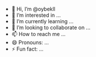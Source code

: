 - 👋 Hi, I’m @oybekll
- 👀 I’m interested in ...
- 🌱 I’m currently learning ...
- 💞️ I’m looking to collaborate on ...
- 📫 How to reach me ...
- 😄 Pronouns: ...
- ⚡ Fun fact: ...

<!---
oybekll/oybekll is a ✨ special ✨ repository because its `README.md` (this file) appears on your GitHub profile.
You can click the Preview link to take a look at your changes.
--->
